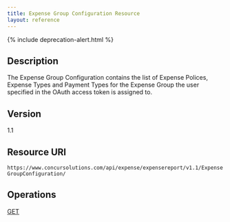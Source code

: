```yaml
---
title: Expense Group Configuration Resource
layout: reference
---
```


{% include deprecation-alert.html %}

## Description
The Expense Group Configuration contains the list of Expense Polices, Expense Types and Payment Types for the Expense Group the user specified in the OAuth access token is assigned to.

## Version
1.1

## Resource URI
`https://www.concursolutions.com/api/expense/expensereport/v1.1/ExpenseGroupConfiguration/`

## Operations
[GET][1]




[1]: /api-reference-deprecated/version-one-one/expense-group/expense-group-configuration-resource-get.html
